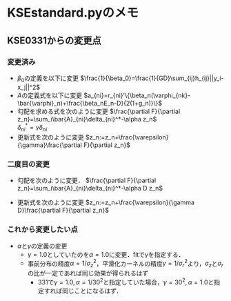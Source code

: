 # KSEstandard.pyのメモ
## KSE0331からの変更点
### 変更済み
- $\beta_0$の定義を以下に変更   $\frac{1}{\beta_0}=\frac{1}{GD}\sum_{ij}h_{ij}||y_i-x_j||^2$
- $A$の定義式を以下に変更
$a_{ni}=r_{ni}'\{\beta_n(\varphi_{nk}-\bar{\varphi}_n)+\frac{\beta_nE_n-D}{2(1+g_n)}\}$
- 勾配を求める式を次のように変更
$\frac{\partial F}{\partial z_n}=\sum_i\bar{A}_{ni}\delta_{ni}^*-\alpha z_n$  
$\delta_{ni}^*=\gamma\delta_{ni}$
- 更新式を次のように変更
$z_n:=z_n+\frac{\varepsilon}{\gamma}\frac{\partial F}{\partial z_n}$

### 二度目の変更
- 勾配を次のように変更．
$\frac{\partial F}{\partial z_n}=\sum_i\bar{A}_{ni}\delta_{ni}^*-\alpha D z_n$

- 更新式を次のように変更
$z_n:=z_n+\frac{\varepsilon}{\gamma D}\frac{\partial F}{\partial z_n}$

### これから変更したい点
- $\alpha$と$\gamma$の定義の変更
    - $\gamma=1.0$としていたのを$\alpha=1.0$に変更．fitで$\gamma$を指定する．
    - 事前分布の精度$\alpha=1/\sigma_z^2$，平滑化カーネルの精度$\gamma=1/\sigma_r^2$より，$\sigma_z$と$\sigma_r$の比が一定であれば同じ効果が得られるはず
      - 331で$\gamma=1.0, \alpha=1/30^2$と指定していた場合，$\gamma=30^2, \alpha=1.0$と指定すれば同じことになるはず．
